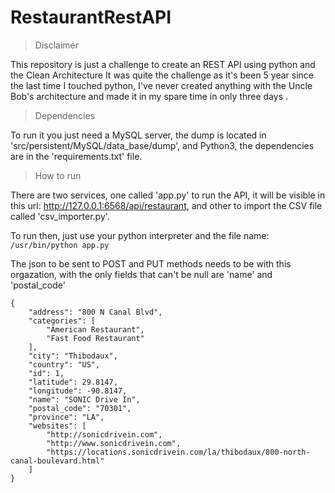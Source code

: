 # RestaurantRestAPI 

> Disclaimer

This repository is just a challenge to create an REST API using python and the Clean Architecture 
It was quite the challenge as it's been 5 year since the last time I touched python, I've never created anything with the Uncle Bob's architecture and made it in my spare time in only three days .

> Dependencies

To run it you just need a MySQL server, the dump is located in 'src/persistent/MySQL/data_base/dump', and Python3, the dependencies are in the 'requirements.txt' file. 

> How to run

There are two services, one called 'app.py' to run the API, it will be visible in this url: http://127.0.0.1:6568/api/restaurant, and other to import the CSV file called 'csv_importer.py'.

To run then, just use your python interpreter and the file name: `/usr/bin/python app.py`

The json to be sent to POST and PUT methods needs to be with this orgazation, with the only fields that can't be null are 'name' and 'postal_code'

```
{
    "address": "800 N Canal Blvd",
    "categories": [
        "American Restaurant",
        "Fast Food Restaurant"
    ],
    "city": "Thibodaux",
    "country": "US",
    "id": 1,
    "latitude": 29.8147,
    "longitude": -90.8147,
    "name": "SONIC Drive In",
    "postal_code": "70301",
    "province": "LA",
    "websites": [
        "http://sonicdrivein.com",
        "http://www.sonicdrivein.com",
        "https://locations.sonicdrivein.com/la/thibodaux/800-north-canal-boulevard.html"
    ]
}
